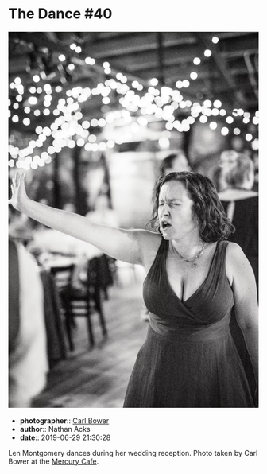 # The Dance \#40

![Len Montgomery dances during her wedding reception](assets/2019-06-29-set-4-the-dance-40.webp)

* **photographer**:: [Carl Bower](https://carlbowerphotos.com)  
* **author**:: Nathan Acks  
* **date**:: 2019-06-29 21:30:28

Len Montgomery dances during her wedding reception. Photo taken by Carl Bower at the [Mercury Cafe](http://mercurycafe.com).
